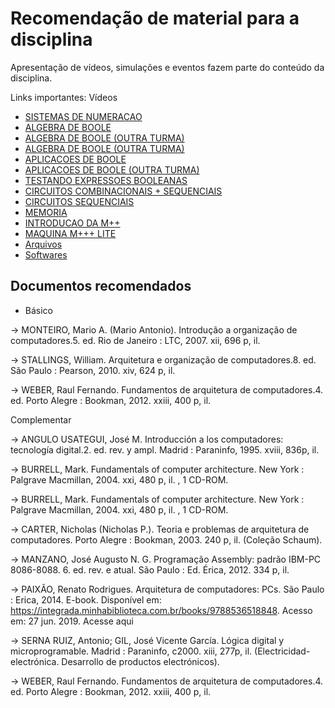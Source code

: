 # Recomendação de material para a disciplina

Apresentação de vídeos, simulações e eventos fazem parte do conteúdo da disciplina.

Links importantes:
Vídeos
- [SISTEMAS DE NUMERACAO](https://youtube.com/watch?v=oc2x1cMQotI&si=EnSIkaIECMiOmarE)
- [ALGEBRA DE BOOLE](https://youtube.com/watch?v=yggVjOwsluw&si=EnSIkaIECMiOmarE)
- [ALGEBRA DE BOOLE (OUTRA TURMA)](https://youtube.com/watch?v=EY04l3ii1Xo&si=EnSIkaIECMiOmarE)
- [ALGEBRA DE BOOLE (OUTRA TURMA)](https://www.youtube.com/watch?v=z5P9MhMY3Pk&t=9142s)
- [APLICACOES DE BOOLE](https://youtube.com/watch?v=jpad5lIH-lo&si=EnSIkaIECMiOmarE)
- [APLICACOES DE BOOLE (OUTRA TURMA)](https://www.youtube.com/watch?v=z5P9MhMY3Pk&t=9142s)
- [TESTANDO EXPRESSOES BOOLEANAS](https://www.youtube.com/watch?v=z5P9MhMY3Pk&t=9142s)
- [CIRCUITOS COMBINACIONAIS + SEQUENCIAIS](https://www.youtube.com/watch?v=aLqED5UCLjI&t=7211s)
- [CIRCUITOS SEQUENCIAIS](https://youtube.com/watch?v=ZX8WASCJpAY&si=EnSIkaIECMiOmarE)
- [MEMORIA](https://www.youtube.com/watch?v=EdBUH_D6QWw)
- [INTRODUCAO DA M++](https://youtube.com/watch?v=ZX8WASCJpAY&si=EnSIkaIECMiOmarE)
- [MAQUINA M+++ LITE](https://youtube.com/watch?v=HqbfzF_YWV8&si=EnSIkaIECMiOmarE)
- [Arquivos](https://furbmy.sharepoint.com/:f:/g/personal/maw_furb_br/Evq1llxNQypHtj1W0RWg4lwBVxgqKqTjt1mh5E0Cf4EdCw?e=f4fjXI)
- [Softwares](https://furb-my.sharepoint.com/:f:/g/personal/maw_furb_br/EvLv0ulbnWxMlu4Eq3POiJcBzk1P8M5adrSDeRP7GtOPw?e=r1zcsJ)

## Documentos recomendados


- Básico

-> MONTEIRO, Mario A. (Mario Antonio). Introdução a organização de computadores.5. ed. Rio de Janeiro : LTC, 2007. xii, 696 p, il.

-> STALLINGS, William. Arquitetura e organização de computadores.8. ed. São Paulo : Pearson, 2010. xiv, 624 p, il.

-> WEBER, Raul Fernando. Fundamentos de arquitetura de computadores.4. ed. Porto Alegre : Bookman, 2012. xxiii, 400 p, il.

Complementar

-> ANGULO USATEGUI, José M. Introducción a los computadores: tecnología digital.2. ed. rev. y ampl. Madrid : Paraninfo, 1995. xviii, 836p, il.

-> BURRELL, Mark. Fundamentals of computer architecture. New York : Palgrave Macmillan, 2004. xxi, 480 p, il. , 1 CD-ROM.

-> BURRELL, Mark. Fundamentals of computer architecture. New York : Palgrave Macmillan, 2004. xxi, 480 p, il. , 1 CD-ROM.

-> CARTER, Nicholas (Nicholas P.). Teoria e problemas de arquitetura de computadores. Porto Alegre : Bookman, 2003. 240 p, il. (Coleção Schaum).

-> MANZANO, José Augusto N. G. Programação Assembly: padrão IBM-PC 8086-8088. 6. ed. rev. e atual. São Paulo : Ed. Érica, 2012. 334 p, il.

-> PAIXÃO, Renato Rodrigues. Arquitetura de computadores: PCs. São Paulo : Erica, 2014. E-book. Disponível em: https://integrada.minhabiblioteca.com.br/books/9788536518848. Acesso em: 27 jun. 2019. Acesse aqui

-> SERNA RUIZ, Antonio; GIL, José Vicente García. Lógica digital y microprogramable. Madrid : Paraninfo, c2000. xiii, 277p, il. (Electricidad-electrónica. Desarrollo de productos electrónicos).

-> WEBER, Raul Fernando. Fundamentos de arquitetura de computadores.4. ed. Porto Alegre : Bookman, 2012. xxiii, 400 p, il.
